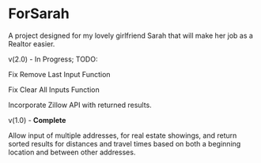 # ForSarah

A project designed for my lovely girlfriend Sarah that will make her job as a Realtor easier.

v(2.0) - In Progress; TODO:

 Fix Remove Last Input Function
 
 Fix Clear All Inputs Function
 
 Incorporate Zillow API with returned results.

v(1.0) - **Complete**

 Allow input of multiple addresses, for real estate showings, and return sorted results for distances and travel times based on both a beginning location and between other addresses.


